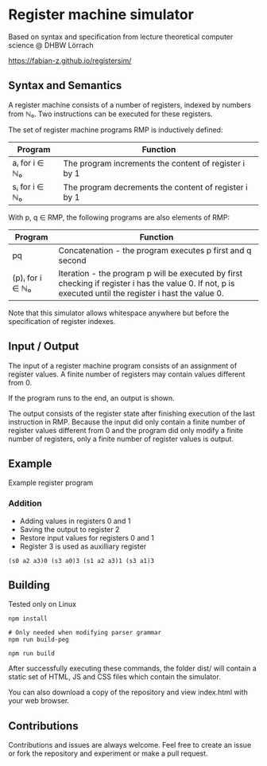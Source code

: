 # Register machine simulator

Based on syntax and specification from lecture theoretical computer science @ DHBW Lörrach

https://fabian-z.github.io/registersim/

## Syntax and Semantics

A register machine consists of a number of registers, indexed by numbers from ℕ₀. Two instructions can be executed for these registers.

The set of register machine programs RMP is inductively defined:

| Program       | Function
| ------------- |-------------
| aᵢ for i ∈ ℕ₀ | The program increments the content of register i by 1
| sᵢ for i ∈ ℕ₀ | The program decrements the content of register i by 1

With p, q ∈ RMP, the following programs are also elements of RMP:

| Program         | Function
| --------------- |-------------
| pq              | Concatenation - the program executes p first and q second
| (p)ᵢ for i ∈ ℕ₀ | Iteration - the program p will be executed by first checking if register i has the value 0. If not, p is executed until the register i hast the value 0.

Note that this simulator allows whitespace anywhere but before the specification of register indexes.

## Input / Output

The input of a register machine program consists of an assignment of register values. A finite number of registers may contain values different from 0.

If the program runs to the end, an output is shown.

The output consists of the register state after finishing execution of the last instruction in RMP. Because the input did only contain a finite number of register values different from 0 and the program did only modify a finite number of registers, only a finite number of register values is output.

## Example

Example register program

### Addition 
* Adding values in registers 0 and 1
* Saving the output to register 2
* Restore input values for registers 0 and 1
* Register 3 is used as auxilliary register

```
(s0 a2 a3)0 (s3 a0)3 (s1 a2 a3)1 (s3 a1)3
```

## Building

Tested only on Linux

```
npm install

# Only needed when modifying parser grammar
npm run build-peg

npm run build
```

After successfully executing these commands, the folder dist/ will contain a static set of HTML, JS and CSS files which contain the simulator.

You can also download a copy of the repository and view index.html with your web browser.

## Contributions

Contributions and issues are always welcome. Feel free to create an issue or fork the repository and experiment or make a pull request.

